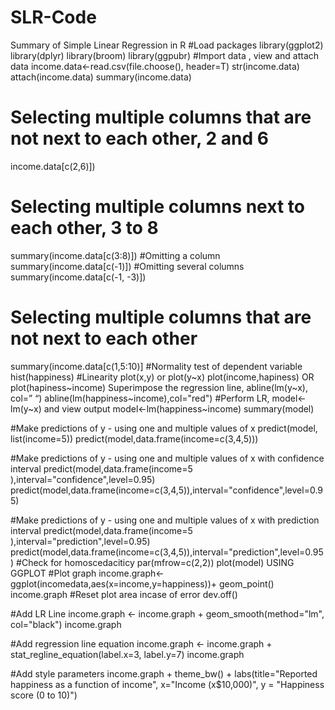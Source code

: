 # SLR-Code
Summary of Simple Linear Regression in R
#Load packages
library(ggplot2)
library(dplyr)
library(broom)
library(ggpubr)
#Import data , view and attach data
income.data<-read.csv(file.choose(), header=T)
str(income.data)        
attach(income.data)
summary(income.data)
# Selecting multiple columns that are not next to each other, 2 and 6
income.data[c(2,6)])
# Selecting multiple columns next to each other, 3 to 8
summary(income.data[c(3:8)])
#Omitting a column
summary(income.data[c(-1)])
#Omitting several columns
summary(income.data[c(-1, -3)])
# Selecting multiple columns that are not next to each other
 summary(income.data[c(1,5:10)]
#Normality test of dependent variable
hist(happiness)
#Linearity plot(x,y) or plot(y~x)
plot(income,hapiness)   OR plot(hapiness~income)
Superimpose the regression line, abline(lm(y~x), col=”  “)
abline(lm(happiness~income),col="red")
#Perform LR,  model<-lm(y~x) and view output
model<-lm(happiness~income)
summary(model)

#Make predictions of y - using one and multiple values of x
predict(model, list(income=5))
predict(model,data.frame(income=c(3,4,5)))

#Make predictions of y - using one and multiple values of x with confidence interval
predict(model,data.frame(income=5 ),interval="confidence",level=0.95)
predict(model,data.frame(income=c(3,4,5)),interval="confidence",level=0.95)

#Make predictions of y - using one and multiple values of x with prediction interval
predict(model,data.frame(income=5 ),interval="prediction",level=0.95)
predict(model,data.frame(income=c(3,4,5)),interval="prediction",level=0.95)
#Check for homoscedaciticy
par(mfrow=c(2,2))
plot(model)
USING GGPLOT
#Plot graph
income.graph<-ggplot(incomedata,aes(x=income,y=happiness))+
  geom_point()
income.graph
#Reset plot area incase of error
dev.off()

#Add LR Line 
income.graph <- income.graph + geom_smooth(method="lm", col="black")
income.graph

#Add regression line equation
income.graph <- income.graph + stat_regline_equation(label.x=3, label.y=7)
income.graph

#Add style parameters
income.graph + theme_bw() +
 labs(title="Reported happiness as a function of income",
       x="Income (x$10,000)",
       y = "Happiness score (0 to 10)")

